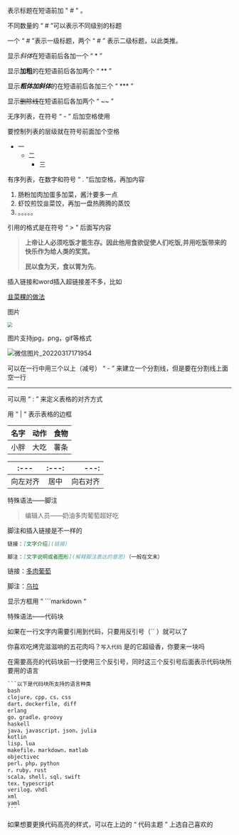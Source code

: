 表示标题在短语前加  " # " 。

不同数量的 “ # ”可以表示不同级别的标题

一个 “ # ”表示一级标题，两个 “ # ” 表示二级标题，以此类推。

显示*斜体*在短语前后各加一个 “ * ”

显示**加粗**的在短语前后各加两个 “ ** ”

显示***粗体加斜体***的在短语前后各加三个 “ *** ”    

显示~~删除线~~在短语前后各加两个 “ ~~ ”      

无序列表，在符号 “ - ” 后加空格使用

要控制列表的层级就在符号前面加个空格

- 一
  - 二
    - 三

有序列表，在数字和符号 “ . ”后加空格，再加内容

1. 肠粉加肉加蛋多加菜，酱汁要多一点
2. 虾饺煎饺韭菜饺，再加一盘热腾腾的蒸饺
3. 。。。。。

引用的格式是在符号 “ > ” 后面写内容

> **上帝让人必须吃饭才能生存。因此他用食欲促使人们吃饭,并用吃饭带来的快乐作为给人类的奖赏。**    
>
> **民以食为天，食以胃为先**。

插入链接和word插入超链接差不多，比如

[韭菜粿的做法](http://www.meichubang.com/web/201507/89573.html)

图片

<img src="G:\微信图片_20220317171954.jpg" style="zoom:67%;" />

图片支持jpg，png，gif等格式

![微信图片_20220317171954](G:\微信图片_20220317171954.jpg)![]()

可以在一行中用三个以上（减号） “ - ” 来建立一个分割线，但是要在分割线上面空一行



-----------

可以用 “ : ” 来定义表格的对齐方式

用 “ | ” 表示表格的边框

| 名字 | 动作 | 食物 |
| ---- | ---- | ---- |
| 小胖 | 大吃 | 薯条 |

| :---     | :---: |     ---: |
| -------- | :---: | -------: |
| 向左对齐 | 居中  | 向右对齐 |



特殊语法——脚注

> 编辑人员——奶油多肉葡萄超好吃

脚注和插入链接是不一样的

```markdown
链接：[文字介绍](链接)

脚注：[文字说明或者图形](解释脚注表达的意思)（一般在文末）

```

链接：[多肉葡萄](https://www.yebaike.com/15/202008/513813.html)

脚注：[乌拉](乌拉是一个俄语语气词，通常用来表达强烈的情感。乌拉在俄军队中的运用尤其广泛，是俄国士兵冲锋时喊的口号)

显示方框用 ” ```markdown “

特殊语法——代码块

如果在一行文字内需要引用到代码，只要用反引号（``  ）就可以了

你喜欢吃烤完滋滋响的五花肉吗？` 写入代码 ` 是的它超级香，你要来一块吗

在需要高亮的代码块前一行使用三个反引号，同时这三个反引号后面表示代码块所要用的语言

```python
​```以下是代码块所支持的语言种类
bash
clojure，cpp，cs，css
dart，dockerfile, diff
erlang
go，gradle，groovy
haskell
java，javascript，json，julia
kotlin
lisp，lua
makefile，markdown，matlab
objectivec
perl，php，python
r，ruby，rust
scala，shell，sql，swift
tex，typescript
verilog，vhdl
xml
yaml
​```
```

如果想要更换代码高亮的样式，可以在上边的 “ 代码主题 ” 上选自己喜欢的

